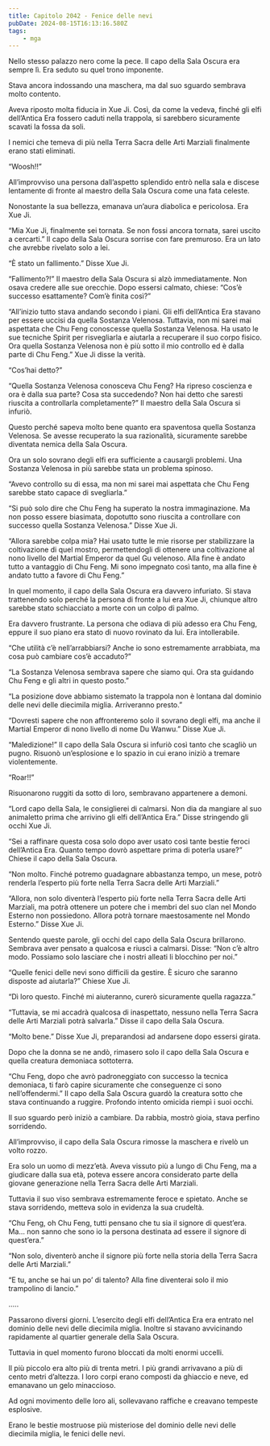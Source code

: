 ```yaml
---
title: Capitolo 2042 - Fenice delle nevi
pubDate: 2024-08-15T16:13:16.580Z
tags:
    - mga
---
```





Nello stesso palazzo nero come la pece. Il capo della Sala Oscura era sempre lì. Era seduto su quel trono imponente.


Stava ancora indossando una maschera, ma dal suo sguardo sembrava molto contento.


Aveva riposto molta fiducia in Xue Ji. Così, da come la vedeva, finché gli elfi dell’Antica Era fossero caduti nella trappola, si sarebbero sicuramente scavati la fossa da soli.


I nemici che temeva di più nella Terra Sacra delle Arti Marziali finalmente erano stati eliminati.


“Woosh!!”


All’improvviso una persona dall’aspetto splendido entrò nella sala e discese lentamente di fronte al maestro della Sala Oscura come una fata celeste.


Nonostante la sua bellezza, emanava un’aura diabolica e pericolosa. Era Xue Ji.

“Mia Xue Ji, finalmente sei tornata. Se non fossi ancora tornata, sarei uscito a cercarti.” Il capo della Sala Oscura sorrise con fare premuroso. Era un lato che avrebbe rivelato solo a lei.


“È stato un fallimento.” Disse Xue Ji.

“Fallimento?!” Il maestro della Sala Oscura si alzò immediatamente. Non osava credere alle sue orecchie. Dopo essersi calmato, chiese: “Cos’è successo esattamente? Com’è finita così?”


“All’inizio tutto stava andando secondo i piani. Gli elfi dell’Antica Era stavano per essere uccisi da quella Sostanza Velenosa. Tuttavia, non mi sarei mai aspettata che Chu Feng conoscesse quella Sostanza Velenosa. Ha usato le sue tecniche Spirit per risvegliarla e aiutarla a recuperare il suo corpo fisico. Ora quella Sostanza Velenosa non è più sotto il mio controllo ed è dalla parte di Chu Feng.” Xue Ji disse la verità.

“Cos’hai detto?”


“Quella Sostanza Velenosa conosceva Chu Feng? Ha ripreso coscienza e ora è dalla sua parte? Cosa sta succedendo? Non hai detto che saresti riuscita a controllarla completamente?” Il maestro della Sala Oscura si infuriò.


Questo perché sapeva molto bene quanto era spaventosa quella Sostanza Velenosa. Se avesse recuperato la sua razionalità, sicuramente sarebbe diventata nemica della Sala Oscura.


Ora un solo sovrano degli elfi era sufficiente a causargli problemi. Una Sostanza Velenosa in più sarebbe stata un problema spinoso.

“Avevo controllo su di essa, ma non mi sarei mai aspettata che Chu Feng sarebbe stato capace di svegliarla.”

“Si può solo dire che Chu Feng ha superato la nostra immaginazione. Ma non posso essere biasimata, dopotutto sono riuscita a controllare con successo quella Sostanza Velenosa.” Disse Xue Ji.

“Allora sarebbe colpa mia? Hai usato tutte le mie risorse per stabilizzare la coltivazione di quel mostro, permettendogli di ottenere una coltivazione al nono livello del Martial Emperor da quel Gu velenoso. Alla fine è andato tutto a vantaggio di Chu Feng. Mi sono impegnato così tanto, ma alla fine è andato tutto a favore di Chu Feng.”


In quel momento, il capo della Sala Oscura era davvero infuriato. Si stava trattenendo solo perché la persona di fronte a lui era Xue Ji, chiunque altro sarebbe stato schiacciato a morte con un colpo di palmo.


Era davvero frustrante. La persona che odiava di più adesso era Chu Feng, eppure il suo piano era stato di nuovo rovinato da lui. Era intollerabile.


“Che utilità c’è nell’arrabbiarsi? Anche io sono estremamente arrabbiata, ma cosa può cambiare cos’è accaduto?”


“La Sostanza Velenosa sembrava sapere che siamo qui. Ora sta guidando Chu Feng e gli altri in questo posto.”


“La posizione dove abbiamo sistemato la trappola non è lontana dal dominio delle nevi delle diecimila miglia. Arriveranno presto.”

“Dovresti sapere che non affronteremo solo il sovrano degli elfi, ma anche il Martial Emperor di nono livello di nome Du Wanwu.” Disse Xue Ji.


“Maledizione!” Il capo della Sala Oscura si infuriò così tanto che scagliò un pugno. Risuonò un’esplosione e lo spazio in cui erano iniziò a tremare violentemente.


“Roar!!”


Risuonarono ruggiti da sotto di loro, sembravano appartenere a demoni.

“Lord capo della Sala, le consiglierei di calmarsi. Non dia da mangiare al suo animaletto prima che arrivino gli elfi dell’Antica Era.” Disse stringendo gli occhi Xue Ji.

“Sei a raffinare questa cosa solo dopo aver usato così tante bestie feroci dell’Antica Era. Quanto tempo dovrò aspettare prima di poterla usare?” Chiese il capo della Sala Oscura.


“Non molto. Finché potremo guadagnare abbastanza tempo, un mese, potrò renderla l’esperto più forte nella Terra Sacra delle Arti Marziali.”

“Allora, non solo diventerà l’esperto più forte nella Terra Sacra delle Arti Marziali, ma potrà ottenere un potere che i membri del suo clan nel Mondo Esterno non possiedono. Allora potrà tornare maestosamente nel Mondo Esterno.” Disse Xue Ji.

Sentendo queste parole, gli occhi del capo della Sala Oscura brillarono. Sembrava aver pensato a qualcosa e riuscì a calmarsi. Disse: “Non c’è altro modo. Possiamo solo lasciare che i nostri alleati li blocchino per noi.”

“Quelle fenici delle nevi sono difficili da gestire. È sicuro che saranno disposte ad aiutarla?” Chiese Xue Ji.


“Dì loro questo. Finché mi aiuteranno, curerò sicuramente quella ragazza.”

“Tuttavia, se mi accadrà qualcosa di inaspettato, nessuno nella Terra Sacra delle Arti Marziali potrà salvarla.” Disse il capo della Sala Oscura.


“Molto bene.” Disse Xue Ji, preparandosi ad andarsene dopo essersi girata.

Dopo che la donna se ne andò, rimasero solo il capo della Sala Oscura e quella creatura demoniaca sottoterra.

“Chu Feng, dopo che avrò padroneggiato con successo la tecnica demoniaca, ti farò capire sicuramente che conseguenze ci sono nell’offendermi.” Il capo della Sala Oscura guardò la creatura sotto che stava continuando a ruggire. Profondo intento omicida riempì i suoi occhi.


Il suo sguardo però iniziò a cambiare. Da rabbia, mostrò gioia, stava perfino sorridendo.


All’improvviso, il capo della Sala Oscura rimosse la maschera e rivelò un volto rozzo.


Era solo un uomo di mezz’età. Aveva vissuto più a lungo di Chu Feng, ma a giudicare dalla sua età, poteva essere ancora considerato parte della giovane generazione nella Terra Sacra delle Arti Marziali.


Tuttavia il suo viso sembrava estremamente feroce e spietato. Anche se stava sorridendo, metteva solo in evidenza la sua crudeltà.


“Chu Feng, oh Chu Feng, tutti pensano che tu sia il signore di quest’era. Ma… non sanno che sono io la persona destinata ad essere il signore di quest’era.”


“Non solo, diventerò anche il signore più forte nella storia della Terra Sacra delle Arti Marziali.”

“E tu, anche se hai un po’ di talento? Alla fine diventerai solo il mio trampolino di lancio.”


…..

Passarono diversi giorni. L’esercito degli elfi dell’Antica Era era entrato nel dominio delle nevi delle diecimila miglia. Inoltre si stavano avvicinando rapidamente al quartier generale della Sala Oscura.


Tuttavia in quel momento furono bloccati da molti enormi uccelli.


Il più piccolo era alto più di trenta metri. I più grandi arrivavano a più di cento metri d’altezza. I loro corpi erano composti da ghiaccio e neve, ed emanavano un gelo minaccioso.

Ad ogni movimento delle loro ali, sollevavano raffiche e creavano tempeste esplosive.


Erano le bestie mostruose più misteriose del dominio delle nevi delle diecimila miglia, le fenici delle nevi.

